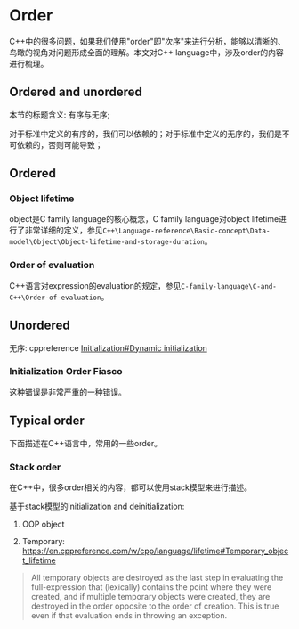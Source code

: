 # Order

C++中的很多问题，如果我们使用"order"即"次序"来进行分析，能够以清晰的、鸟瞰的视角对问题形成全面的理解。本文对C++ language中，涉及order的内容进行梳理。

## Ordered and unordered

本节的标题含义: 有序与无序; 

对于标准中定义的有序的，我们可以依赖的；对于标准中定义的无序的，我们是不可依赖的，否则可能导致；



## Ordered 



### Object lifetime

object是C family language的核心概念，C family language对object lifetime进行了非常详细的定义，参见`C++\Language-reference\Basic-concept\Data-model\Object\Object-lifetime-and-storage-duration`。



### Order of evaluation

C++语言对expression的evaluation的规定，参见`C-family-language\C-and-C++\Order-of-evaluation`。

## Unordered

无序: cppreference [Initialization#Dynamic initialization](https://en.cppreference.com/w/cpp/language/initialization#Dynamic_initialization)

### Initialization Order Fiasco

这种错误是非常严重的一种错误。

## Typical order

下面描述在C++语言中，常用的一些order。

### Stack order

在C++中，很多order相关的内容，都可以使用stack模型来进行描述。

基于stack模型的initialization and deinitialization:

1) OOP object

2) Temporary: https://en.cppreference.com/w/cpp/language/lifetime#Temporary_object_lifetime

> All temporary objects are destroyed as the last step in evaluating the full-expression that (lexically) contains the point where they were created, and if multiple temporary objects were created, they are destroyed in the order opposite to the order of creation. This is true even if that evaluation ends in throwing an exception.



